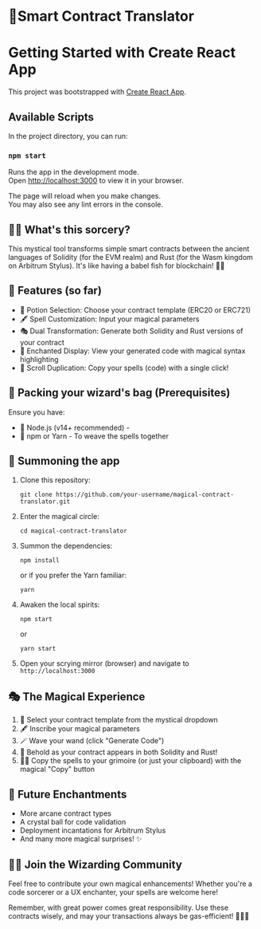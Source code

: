 # 🌈Smart Contract Translator

# Getting Started with Create React App

This project was bootstrapped with [Create React App](https://github.com/facebook/create-react-app).

## Available Scripts

In the project directory, you can run:

### `npm start`

Runs the app in the development mode.\
Open [http://localhost:3000](http://localhost:3000) to view it in your browser.

The page will reload when you make changes.\
You may also see any lint errors in the console.


## 🧙‍♀️ What's this sorcery?

This mystical tool transforms simple smart contracts between the ancient languages of Solidity (for the EVM realm) and Rust (for the Wasm kingdom on Arbitrum Stylus). It's like having a babel fish for blockchain! 🐠💬

## 🔮 Features (so far)

- 🧪 Potion Selection: Choose your contract template (ERC20 or ERC721)
- 🖋️ Spell Customization: Input your magical parameters
- 🎭 Dual Transformation: Generate both Solidity and Rust versions of your contract
- 🌟 Enchanted Display: View your generated code with magical syntax highlighting
- 📜 Scroll Duplication: Copy your spells (code) with a single click!

## 🧳 Packing your wizard's bag (Prerequisites)

Ensure you have:

- 🍵 Node.js (v14+ recommended) - 
- 🧶 npm or Yarn - To weave the spells together

## 🚀 Summoning the app

1. Clone this repository:
   ```
   git clone https://github.com/your-username/magical-contract-translator.git
   ```

2. Enter the magical circle:
   ```
   cd magical-contract-translator
   ```

3. Summon the dependencies:
   ```
   npm install
   ```
   or if you prefer the Yarn familiar:
   ```
   yarn
   ```

4. Awaken the local spirits:
   ```
   npm start
   ```
   or
   ```
   yarn start
   ```

5. Open your scrying mirror (browser) and navigate to `http://localhost:3000`

## 🎭 The Magical Experience

1. 🔮 Select your contract template from the mystical dropdown
2. 🖋️ Inscribe your magical parameters
3. 🪄 Wave your wand (click "Generate Code")
4. 📜 Behold as your contract appears in both Solidity and Rust!
5. 🧙‍♂️ Copy the spells to your grimoire (or just your clipboard) with the magical "Copy" button

## 🌟 Future Enchantments

- More arcane contract types
- A crystal ball for code validation
- Deployment incantations for Arbitrum Stylus
- And many more magical surprises! ✨

## 🧙‍♂️ Join the Wizarding Community

Feel free to contribute your own magical enhancements! Whether you're a code sorcerer or a UX enchanter, your spells are welcome here!

Remember, with great power comes great responsibility. Use these contracts wisely, and may your transactions always be gas-efficient! 🧙‍♀️💫
